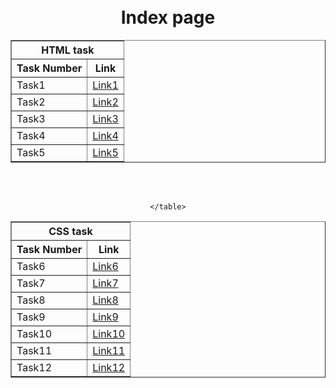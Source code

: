 <!DOCTYPE html>
<html lang="en">
<head>
<meta charset="UTF-8">
<meta name="viewport" content="width=device-width, initial-scale=1.0">
<title>Document</title>
</head>
<br>
<br>

<center>
    <h1>Index page</h1>
<table border="1">
<tr>
<th colspan="2">HTML task</th>
</tr>
<tr>
<th>Task Number</th>
<th>Link</th>
</tr>
<tr>
<td>Task1</td>
<td><a href="./task-1.html">Link1</a></td>
</tr>
<tr>
<td>Task2</td>
<td><a href="./task-2.html">Link2</a></td>
</tr>
<tr>
<td>Task3</td>
<td><a href="./task-3.html">Link3</a></td>
</tr>
<tr>
    <td>Task4</td>
    <td><a href="./task-4.html">Link4</a></td>
    </tr>
    <tr>
        <td>Task5</td>
        <td><a href="./task-5.html">Link5</a></td>
        </tr>
        

</table>
</br>
</br>

<table border="1">
    <tr>
    <th colspan="2">CSS task</th>
    </tr>
    <tr>
    <th>Task Number</th>
    <th>Link</th>
    </tr>
    <tr>
        <td>Task6</td>
        <td><a href="./css-task-1.html">Link6</a></td>
        </tr>
    <tr>
        <td>Task7</td>
        <td><a href="./css-task-2.html">Link7</a></td>
        </tr>
        <tr>
        <td>Task8</td>
        <td><a href="./css-task-3.html">Link8</a></td>
        </tr>
        <tr>
        <td>Task9</td>
        <td><a href="./css-task-4.html">Link9</a></td>
        </tr>
        <tr>
        <td>Task10</td>
        <td><a href="./css-task-5.html">Link10</a></td>
        </tr>
        <tr>
        <td>Task11</td>
        <td><a href="./css-task-6.html">Link11</a></td>
        </tr>
        <tr>
        <td>Task12</td>
        <td><a href="./css-task-7.html">Link12</a></td>
        </tr>

    </table>
</center>
</body>
</html>
